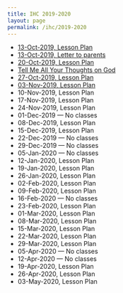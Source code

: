 ```yaml
---
title: IHC 2019-2020
layout: page
permalink: /ihc/2019-2020
---
```


* [13-Oct-2019, Lesson Plan](/ihc/2019-2020/2019-10-13-lesson-plan)
* [13-Oct-2019, Letter to parents](/ihc/2019-2020/2019-10-13-letter-to-parents)
* [20-Oct-2019, Lesson Plan](/ihc/2019-2020/2019-10-20-lesson-plan)
* [Tell Me All Your Thoughts on God](/ihc/2019-2020/tell-me-all-your-thoughts-on-god)
* [27-Oct-2019, Lesson Plan](/ihc/2019-2020/2019-10-27-lesson-plan)
* [03-Nov-2019, Lesson Plan](/ihc/2019-2020/2019-11-03-lesson-plan)
* 10-Nov-2019, Lesson Plan
* 17-Nov-2019, Lesson Plan
* 24-Nov-2019, Lesson Plan 
* 01-Dec-2019 &mdash; No classes
* 08-Dec-2019, Lesson Plan
* 15-Dec-2019, Lesson Plan
* 22-Dec-2019 &mdash; No classes
* 29-Dec-2019 &mdash; No classes
* 05-Jan-2020 &mdash; No classes
* 12-Jan-2020, Lesson Plan
* 19-Jan-2020, Lesson Plan
* 26-Jan-2020, Lesson Plan
* 02-Feb-2020, Lesson Plan
* 09-Feb-2020, Lesson Plan
* 16-Feb-2020 &mdash; No classes
* 23-Feb-2020, Lesson Plan
* 01-Mar-2020, Lesson Plan
* 08-Mar-2020, Lesson Plan
* 15-Mar-2020, Lesson Plan
* 22-Mar-2020, Lesson Plan
* 29-Mar-2020, Lesson Plan
* 05-Apr-2020 &mdash; No classes
* 12-Apr-2020 &mdash; No classes
* 19-Apr-2020, Lesson Plan
* 26-Apr-2020, Lesson Plan
* 03-May-2020, Lesson Plan

